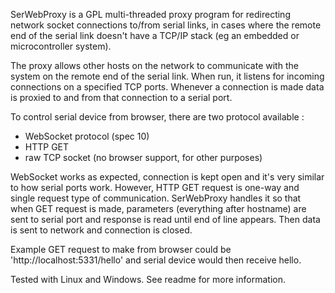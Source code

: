 SerWebProxy is a GPL multi-threaded proxy program for redirecting
network socket connections to/from serial links, in cases where
the remote end of the serial link doesn't have a TCP/IP
stack (eg an embedded or microcontroller system).

The proxy allows other hosts on the network to communicate
with the system on the remote end of the serial link.
When run, it listens for incoming connections on a specified TCP
ports. Whenever a connection is made data is proxied to and from
that connection to a serial port.

To control serial device from browser, there are two protocol available :

  * WebSocket protocol (spec 10)
  * HTTP GET
  * raw TCP socket (no browser support, for other purposes)

WebSocket works as expected, connection is kept open and it's very similar to
how serial ports work. However, HTTP GET request is one-way and single request
type of communication. SerWebProxy handles it so that when GET request is made,
parameters (everything after hostname) are sent to serial port and response is
read until end of line appears. Then data is sent to network and connection is
closed.

Example GET request to make from browser could be 'http://localhost:5331/hello'
and serial device would then receive hello.

Tested with Linux and Windows. See readme for more information.